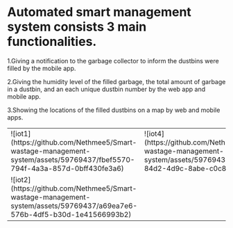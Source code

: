 <h1>Automated smart management system consists 3 main functionalities.</h1>
<p>1.Giving a notification to the garbage collector to inform the dustbins were filled by the mobile app.</p>
<p>2.Giving the humidity level of the filled garbage, the total amount of garbage in a dustbin, and an each unique dustbin number by the web app and mobile app.</p>
<p>3.Showing the locations of the filled dustbins on a map by web and mobile apps.</p>

<table>
  <tr>
    <td>![iot1](https://github.com/Nethmee5/Smart-wastage-management-system/assets/59769437/fbef5570-794f-4a3a-857d-0bff430fe3a6)</td>
    <td>![iot4](https://github.com/Nethmee5/Smart-wastage-management-system/assets/59769437/adadeaf2-84d2-4d9c-8abe-c0c8b7115089)</td>
    <td>![iot3](https://github.com/Nethmee5/Smart-wastage-management-system/assets/59769437/52161f9d-c467-4624-9854-ba065e1e2f3e)</td>
  </tr>
  <tr>
    <td>
      ![iot2](https://github.com/Nethmee5/Smart-wastage-management-system/assets/59769437/a69ea7e6-576b-4df5-b30d-1e41566993b2)
    </td>
  </tr>
</table>
